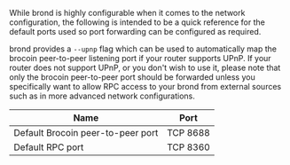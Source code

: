 While brond is highly configurable when it comes to the network configuration,
the following is intended to be a quick reference for the default ports used so
port forwarding can be configured as required.

brond provides a `--upnp` flag which can be used to automatically map the brocoin
peer-to-peer listening port if your router supports UPnP.  If your router does
not support UPnP, or you don't wish to use it, please note that only the brocoin
peer-to-peer port should be forwarded unless you specifically want to allow RPC
access to your brond from external sources such as in more advanced network
configurations.

|Name|Port|
|----|----|
|Default Brocoin peer-to-peer port|TCP 8688|
|Default RPC port|TCP 8360|
